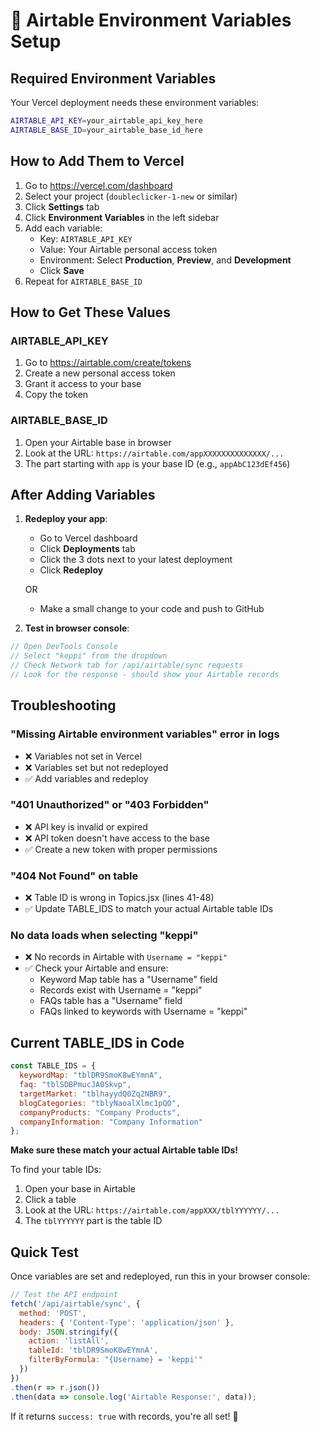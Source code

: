 # 🔧 Airtable Environment Variables Setup

## Required Environment Variables

Your Vercel deployment needs these environment variables:

```bash
AIRTABLE_API_KEY=your_airtable_api_key_here
AIRTABLE_BASE_ID=your_airtable_base_id_here
```

## How to Add Them to Vercel

1. Go to https://vercel.com/dashboard
2. Select your project (`doubleclicker-1-new` or similar)
3. Click **Settings** tab
4. Click **Environment Variables** in the left sidebar
5. Add each variable:
   - Key: `AIRTABLE_API_KEY`
   - Value: Your Airtable personal access token
   - Environment: Select **Production**, **Preview**, and **Development**
   - Click **Save**
6. Repeat for `AIRTABLE_BASE_ID`

## How to Get These Values

### AIRTABLE_API_KEY
1. Go to https://airtable.com/create/tokens
2. Create a new personal access token
3. Grant it access to your base
4. Copy the token

### AIRTABLE_BASE_ID
1. Open your Airtable base in browser
2. Look at the URL: `https://airtable.com/appXXXXXXXXXXXXXX/...`
3. The part starting with `app` is your base ID (e.g., `appAbC123dEf456`)

## After Adding Variables

1. **Redeploy your app**:
   - Go to Vercel dashboard
   - Click **Deployments** tab
   - Click the 3 dots next to your latest deployment
   - Click **Redeploy**
   
   OR
   
   - Make a small change to your code and push to GitHub

2. **Test in browser console**:
```javascript
// Open DevTools Console
// Select "keppi" from the dropdown
// Check Network tab for /api/airtable/sync requests
// Look for the response - should show your Airtable records
```

## Troubleshooting

### "Missing Airtable environment variables" error in logs
- ❌ Variables not set in Vercel
- ❌ Variables set but not redeployed
- ✅ Add variables and redeploy

### "401 Unauthorized" or "403 Forbidden"
- ❌ API key is invalid or expired
- ❌ API token doesn't have access to the base
- ✅ Create a new token with proper permissions

### "404 Not Found" on table
- ❌ Table ID is wrong in Topics.jsx (lines 41-48)
- ✅ Update TABLE_IDS to match your actual Airtable table IDs

### No data loads when selecting "keppi"
- ❌ No records in Airtable with `Username = "keppi"`
- ✅ Check your Airtable and ensure:
  - Keyword Map table has a "Username" field
  - Records exist with Username = "keppi"
  - FAQs table has a "Username" field
  - FAQs linked to keywords with Username = "keppi"

## Current TABLE_IDS in Code

```javascript
const TABLE_IDS = {
  keywordMap: "tblDR9SmoK8wEYmnA",
  faq: "tblSDBPmucJA0Skvp",
  targetMarket: "tblhayydQ0Zq2NBR9",
  blogCategories: "tblyNaoalXlmc1pQO",
  companyProducts: "Company Products",
  companyInformation: "Company Information"
};
```

**Make sure these match your actual Airtable table IDs!**

To find your table IDs:
1. Open your base in Airtable
2. Click a table
3. Look at the URL: `https://airtable.com/appXXX/tblYYYYYY/...`
4. The `tblYYYYYY` part is the table ID

## Quick Test

Once variables are set and redeployed, run this in your browser console:

```javascript
// Test the API endpoint
fetch('/api/airtable/sync', {
  method: 'POST',
  headers: { 'Content-Type': 'application/json' },
  body: JSON.stringify({
    action: 'listAll',
    tableId: 'tblDR9SmoK8wEYmnA',
    filterByFormula: "{Username} = 'keppi'"
  })
})
.then(r => r.json())
.then(data => console.log('Airtable Response:', data));
```

If it returns `success: true` with records, you're all set! 🎉
